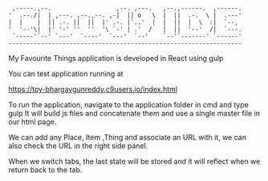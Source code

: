 
     ,-----.,--.                  ,--. ,---.   ,--.,------.  ,------.
    '  .--./|  | ,---. ,--.,--. ,-|  || o   \  |  ||  .-.  \ |  .---'
    |  |    |  || .-. ||  ||  |' .-. |`..'  |  |  ||  |  \  :|  `--, 
    '  '--'\|  |' '-' ''  ''  '\ `-' | .'  /   |  ||  '--'  /|  `---.
     `-----'`--' `---'  `----'  `---'  `--'    `--'`-------' `------'
    ----------------------------------------------------------------- 
My Favourite Things application is developed in React using gulp

You can test application running at

https://toy-bhargavgunreddy.c9users.io/index.html

To run the application, navigate to the application folder in cmd and type gulp
It will build js files and concatenate them and use a single master file in our html page.

We can add any Place, Item ,Thing and associate an URL with it, we can also check the URL in the right side panel.

When we switch tabs, the last state will be stored and it will reflect when we return back to the tab.



